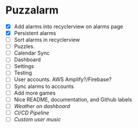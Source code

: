 # Puzzalarm
- [X] Add alarms into recyclerview on alarms page
- [X] Persistent alarms
- [ ] Sort alarms in recyclerview
- [ ] Puzzles.
- [ ] Calendar Sync
- [ ] Dashboard
- [ ] Settings
- [ ] Testing
- [ ] User accounts. AWS Amplify?/Firebase?
- [ ] Sync alarms to accounts
- [ ] Add more games
- [ ] Nice README, documentation, and Github labels
- [ ] *Weather on dashboard*
- [ ] *CI/CD Pipeline*
- [ ] *Custom user music*
